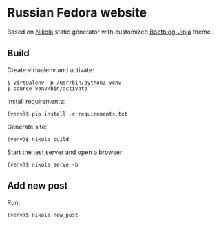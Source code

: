 Russian Fedora website
======================

Based on [Nikola](http://getnikola.com) static generator with customized [Bootblog-Jinja](https://themes.getnikola.com/#bootblog-jinja) theme.

Build
-----

Create virtualenv and activate:

    $ virtualenv -p /usr/bin/python3 venv
    $ source venv/bin/activate

Install requirements:

    (venv)$ pip install -r requirements.txt

Generate site:

    (venv)$ nikola build

Start the test server and open a browser:

    (venv)$ nikola serve -b

Add new post
------------

Run:

    (venv)$ nikola new_post
